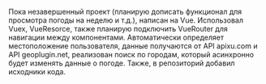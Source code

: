 Пока незавершенный проект (планирую дописать функционал для просмотра погоды на неделю и т.д.), написан на Vue. Использовал Vuex, VueResorce, также планирую подключить VueRouter для навигации между компонентами. Автоматически определяет местоположение пользователя, данные получаются от API apixu.com и API geoplugin.net, реализован поиск по городам, который асинхронно будет изменять данные о погоде.
Также, в репозиторий добавил исходники кода.
